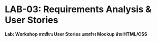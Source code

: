 # LAB-03: Requirements Analysis & User Stories
**Lab: Workshop การเขียน User Stories และสร้าง Mockup ด้วย HTML/CSS**
